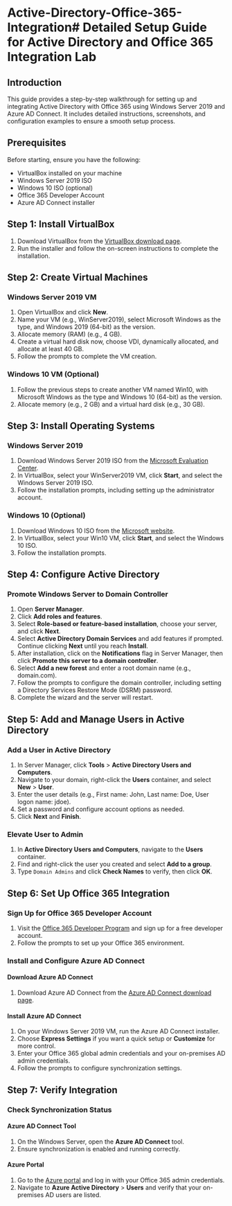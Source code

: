 # Active-Directory-Office-365-Integration# Detailed Setup Guide for Active Directory and Office 365 Integration Lab

## Introduction
This guide provides a step-by-step walkthrough for setting up and integrating Active Directory with Office 365 using Windows Server 2019 and Azure AD Connect. It includes detailed instructions, screenshots, and configuration examples to ensure a smooth setup process.

## Prerequisites
Before starting, ensure you have the following:
- VirtualBox installed on your machine
- Windows Server 2019 ISO
- Windows 10 ISO (optional)
- Office 365 Developer Account
- Azure AD Connect installer

## Step 1: Install VirtualBox
1. Download VirtualBox from the [VirtualBox download page](https://www.virtualbox.org/wiki/Downloads).
2. Run the installer and follow the on-screen instructions to complete the installation.

## Step 2: Create Virtual Machines
### Windows Server 2019 VM
1. Open VirtualBox and click **New**.
2. Name your VM (e.g., WinServer2019), select Microsoft Windows as the type, and Windows 2019 (64-bit) as the version.
3. Allocate memory (RAM) (e.g., 4 GB).
4. Create a virtual hard disk now, choose VDI, dynamically allocated, and allocate at least 40 GB.
5. Follow the prompts to complete the VM creation.

### Windows 10 VM (Optional)
1. Follow the previous steps to create another VM named Win10, with Microsoft Windows as the type and Windows 10 (64-bit) as the version.
2. Allocate memory (e.g., 2 GB) and a virtual hard disk (e.g., 30 GB).

## Step 3: Install Operating Systems
### Windows Server 2019
1. Download Windows Server 2019 ISO from the [Microsoft Evaluation Center](https://www.microsoft.com/en-us/evalcenter/evaluate-windows-server-2019).
2. In VirtualBox, select your WinServer2019 VM, click **Start**, and select the Windows Server 2019 ISO.
3. Follow the installation prompts, including setting up the administrator account.

### Windows 10 (Optional)
1. Download Windows 10 ISO from the [Microsoft website](https://www.microsoft.com/en-us/software-download/windows10ISO).
2. In VirtualBox, select your Win10 VM, click **Start**, and select the Windows 10 ISO.
3. Follow the installation prompts.

## Step 4: Configure Active Directory
### Promote Windows Server to Domain Controller
1. Open **Server Manager**.
2. Click **Add roles and features**.
3. Select **Role-based or feature-based installation**, choose your server, and click **Next**.
4. Select **Active Directory Domain Services** and add features if prompted. Continue clicking **Next** until you reach **Install**.
5. After installation, click on the **Notifications** flag in Server Manager, then click **Promote this server to a domain controller**.
6. Select **Add a new forest** and enter a root domain name (e.g., domain.com).
7. Follow the prompts to configure the domain controller, including setting a Directory Services Restore Mode (DSRM) password.
8. Complete the wizard and the server will restart.

## Step 5: Add and Manage Users in Active Directory
### Add a User in Active Directory
1. In Server Manager, click **Tools** > **Active Directory Users and Computers**.
2. Navigate to your domain, right-click the **Users** container, and select **New** > **User**.
3. Enter the user details (e.g., First name: John, Last name: Doe, User logon name: jdoe).
4. Set a password and configure account options as needed.
5. Click **Next** and **Finish**.

### Elevate User to Admin
1. In **Active Directory Users and Computers**, navigate to the **Users** container.
2. Find and right-click the user you created and select **Add to a group**.
3. Type `Domain Admins` and click **Check Names** to verify, then click **OK**.

## Step 6: Set Up Office 365 Integration
### Sign Up for Office 365 Developer Account
1. Visit the [Office 365 Developer Program](https://developer.microsoft.com/en-us/office/dev-program) and sign up for a free developer account.
2. Follow the prompts to set up your Office 365 environment.

### Install and Configure Azure AD Connect
#### Download Azure AD Connect
1. Download Azure AD Connect from the [Azure AD Connect download page](https://www.microsoft.com/en-us/download/details.aspx?id=47594).

#### Install Azure AD Connect
1. On your Windows Server 2019 VM, run the Azure AD Connect installer.
2. Choose **Express Settings** if you want a quick setup or **Customize** for more control.
3. Enter your Office 365 global admin credentials and your on-premises AD admin credentials.
4. Follow the prompts to configure synchronization settings.

## Step 7: Verify Integration
### Check Synchronization Status
#### Azure AD Connect Tool
1. On the Windows Server, open the **Azure AD Connect** tool.
2. Ensure synchronization is enabled and running correctly.

#### Azure Portal
1. Go to the [Azure portal](https://portal.azure.com) and log in with your Office 365 admin credentials.
2. Navigate to **Azure Active Directory** > **Users** and verify that your on-premises AD users are listed.

